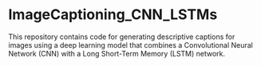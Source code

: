 # ImageCaptioning_CNN_LSTMs
This repository contains code for generating descriptive captions for images using a deep learning model that combines a Convolutional Neural Network (CNN) with a Long Short-Term Memory (LSTM) network.
